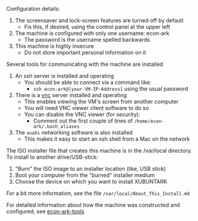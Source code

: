 
Configuration details:

1. The screensaver and lock-screen features are turned off by default
   * Fix this, if desired, using the control panel at the upper left
1. The machine is configured with only one username: econ-ark
   * The password is the username spelled backwards
1. This machine is highly insecure
   * Do not store important personal information on it

Several tools for communicating with the machine are installed

1. An ssh server is installed and operating
   * You should be able to connect via a command like:
      * `ssh econ-ark@[your-VM-IP-Address]` using the usual password
1. There is a [vnc](https://en.wikipedia.org/Virtual\_Network\_Computing) server installed and operating 
   * This enables viewing the VM's screen from another computer 
   * You will need VNC viewer client software to do so 
   * You can disable the VNC viewer (for security):
      * Comment out the first couple of lines of `/home/econ-ark/.bash_aliases`
1. The `avahi` networking software is also installed
   * This makes it easy to start an ssh shell from a Mac on the network

The ISO installer file that creates this machine is in the /var/local directory.
To install to another drive/USB-stick:
   1. "Burn" the ISO image to an installer location (like, USB stick)
   1. Boot your computer from the "burned" installer medium
   1. Choose the device on which you want to install XUBUNTARK

For a bit more information, see the file `/var/local/About_This_Install.md`

For detailed information about how the machine was constructed and configured, see [econ-ark-tools](https://github.com/econ-ark/econ-ark-tools/tree/master/Virtual#most-powerful)

